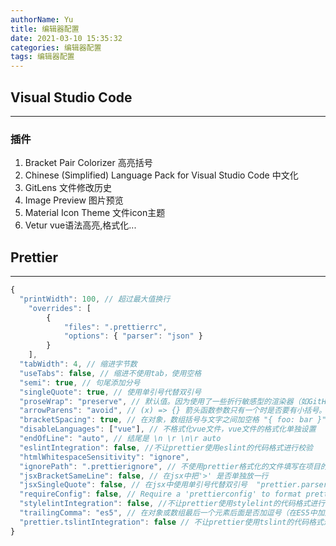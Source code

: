 ```yaml
---
authorName: Yu
title: 编辑器配置
date: 2021-03-10 15:35:32
categories: 编辑器配置
tags: 编辑器配置
---
```


## Visual Studio Code
---

### 插件

1. Bracket Pair Colorizer
高亮括号
2. Chinese (Simplified) Language Pack for Visual Studio Code
中文化
3. GitLens
文件修改历史
4. Image Preview 
图片预览
5. Material Icon Theme
文件icon主题
6. Vetur
vue语法高亮,格式化...

## Prettier
---

```js
{
  "printWidth": 100, // 超过最大值换行 
    "overrides": [
        {
            "files": ".prettierrc",
            "options": { "parser": "json" }
        }
    ],
  "tabWidth": 4, // 缩进字节数 
  "useTabs": false, // 缩进不使用tab，使用空格 
  "semi": true, // 句尾添加分号 
  "singleQuote": true, // 使用单引号代替双引号 
  "proseWrap": "preserve", // 默认值。因为使用了一些折行敏感型的渲染器（如GitHub comment）而按照markdown文本样式进行折行 
  "arrowParens": "avoid", // (x) => {} 箭头函数参数只有一个时是否要有小括号。avoid：省略括号 
  "bracketSpacing": true, // 在对象，数组括号与文字之间加空格 "{ foo: bar }" 
  "disableLanguages": ["vue"], // 不格式化vue文件，vue文件的格式化单独设置 
  "endOfLine": "auto", // 结尾是 \n \r \n\r auto
  "eslintIntegration": false, //不让prettier使用eslint的代码格式进行校验 
  "htmlWhitespaceSensitivity": "ignore",
  "ignorePath": ".prettierignore", // 不使用prettier格式化的文件填写在项目的.prettierignore文件中  
  "jsxBracketSameLine": false, // 在jsx中把'>' 是否单独放一行
  "jsxSingleQuote": false, // 在jsx中使用单引号代替双引号  "prettier.parser": "babylon", // 格式化的解析器，默认是babylon
  "requireConfig": false, // Require a 'prettierconfig' to format prettier  
  "stylelintIntegration": false, //不让prettier使用stylelint的代码格式进行校验  
  "trailingComma": "es5", // 在对象或数组最后一个元素后面是否加逗号（在ES5中加尾逗号）
  "prettier.tslintIntegration": false // 不让prettier使用tslint的代码格式进行校验
}
```